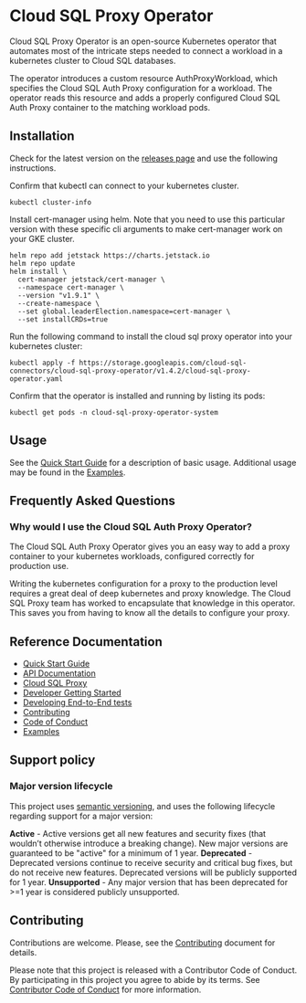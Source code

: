 # Cloud SQL Proxy Operator

Cloud SQL Proxy Operator is an open-source Kubernetes operator that automates
most of the intricate steps needed to connect a workload in a kubernetes cluster
to Cloud SQL databases. 

The operator introduces a custom resource AuthProxyWorkload, 
which specifies the Cloud SQL Auth Proxy configuration for a workload. The operator
reads this resource and adds a properly configured Cloud SQL Auth Proxy container
to the matching workload pods. 

## Installation

Check for the latest version on the [releases page][latest-release] and use the
following instructions. 

[latest-release]: https://github.com/GoogleCloudPlatform/cloud-sql-proxy-operator/releases/latest

Confirm that kubectl can connect to your kubernetes cluster.

```shell
kubectl cluster-info
```

Install cert-manager using helm. Note that you need to use this particular 
version with these specific cli arguments to make cert-manager work on 
your GKE cluster.

```shell
helm repo add jetstack https://charts.jetstack.io
helm repo update
helm install \
  cert-manager jetstack/cert-manager \
  --namespace cert-manager \
  --version "v1.9.1" \
  --create-namespace \
  --set global.leaderElection.namespace=cert-manager \
  --set installCRDs=true
```

Run the following command to install the cloud sql proxy operator into
your kubernetes cluster:

<!-- {x-release-please-start-version} -->
```shell
kubectl apply -f https://storage.googleapis.com/cloud-sql-connectors/cloud-sql-proxy-operator/v1.4.2/cloud-sql-proxy-operator.yaml
```
<!-- {x-release-please-end} -->

Confirm that the operator is installed and running by listing its pods:

```shell
kubectl get pods -n cloud-sql-proxy-operator-system
```

## Usage

See the [Quick Start Guide](docs/quick-start.md) for a description of basic usage.
Additional usage may be found in the [Examples](docs/examples/).

## Frequently Asked Questions

### Why would I use the Cloud SQL Auth Proxy Operator?

The Cloud SQL Auth Proxy Operator gives you an easy way to add a proxy container
to your kubernetes workloads, configured correctly for production use. 

Writing the kubernetes configuration for a proxy to the production level requires
a great deal of deep kubernetes and proxy knowledge. The Cloud SQL Proxy team has
worked to encapsulate that knowledge in this operator. This saves you from having
to know all the details to configure your proxy.

## Reference Documentation
- [Quick Start Guide](docs/quick-start.md)
- [API Documentation](docs/api.md)
- [Cloud SQL Proxy](https://github.com/GoogleCloudPlatform/cloud-sql-proxy)
- [Developer Getting Started](docs/dev.md)
- [Developing End-to-End tests](docs/e2e-tests.md)
- [Contributing](docs/contributing.md)
- [Code of Conduct](docs/code-of-conduct.md)
- [Examples](docs/examples/)

## Support policy

### Major version lifecycle

This project uses [semantic versioning](https://semver.org/), and uses the
following lifecycle regarding support for a major version:

**Active** - Active versions get all new features and security fixes (that
wouldn’t otherwise introduce a breaking change). New major versions are
guaranteed to be "active" for a minimum of 1 year.
**Deprecated** - Deprecated versions continue to receive security and critical
bug fixes, but do not receive new features. Deprecated versions will be publicly
supported for 1 year.
**Unsupported** - Any major version that has been deprecated for >=1 year is
considered publicly unsupported.

## Contributing

Contributions are welcome. Please, see the [Contributing](docs/contributing.md) document
for details.

Please note that this project is released with a Contributor Code of Conduct.
By participating in this project you agree to abide by its terms.  See
[Contributor Code of Conduct](docs/code-of-conduct.md) for more information.

